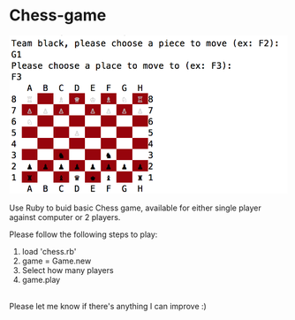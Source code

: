 # Chess-game
<img src="./Screen Shot 2015-06-24 at 11.40.44 PM.png">

Use Ruby to buid basic Chess game, available for either single player against computer or 2 players.

Please follow the following steps to play: <br>
1. load 'chess.rb' <br>
2. game = Game.new <br>
3. Select how many players <br>
4. game.play <br>
<br>
Please let me know if there's anything I can improve :)
